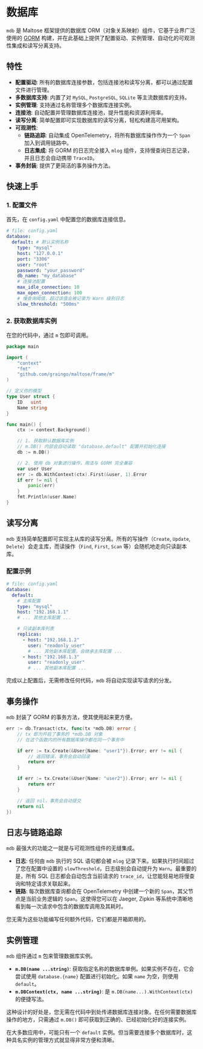 # 数据库

`mdb` 是 Maltose 框架提供的数据库 ORM（对象关系映射）组件，它基于业界广泛使用的 [GORM](https://gorm.io/) 构建，并在此基础上提供了配置驱动、实例管理、自动化的可观测性集成和读写分离支持。

## 特性

- **配置驱动**: 所有的数据库连接参数，包括连接池和读写分离，都可以通过配置文件进行管理。
- **多数据库支持**: 内置了对 `MySQL`, `PostgreSQL`, `SQLite` 等主流数据库的支持。
- **实例管理**: 支持通过名称管理多个数据库连接实例。
- **连接池**: 自动配置并管理数据库连接池，提升性能和资源利用率。
- **读写分离**: 简单配置即可实现数据库的读写分离，轻松构建高可用架构。
- **可观测性**:
  - **链路追踪**: 自动集成 OpenTelemetry，将所有数据库操作作为一个 `Span` 加入到调用链路中。
  - **日志集成**: 将 GORM 的日志完全接入 `mlog` 组件，支持慢查询日志记录，并且日志会自动携带 `TraceID`。
- **事务封装**: 提供了更简洁的事务操作方法。

## 快速上手

### 1. 配置文件

首先，在 `config.yaml` 中配置您的数据库连接信息。

```yaml
# file: config.yaml
database:
  default: # 默认实例名称
    type: "mysql"
    host: "127.0.0.1"
    port: "3306"
    user: "root"
    password: "your_password"
    db_name: "my_database"
    # 连接池配置
    max_idle_connection: 10
    max_open_connection: 100
    # 慢查询阈值，超过该值会被记录为 Warn 级别日志
    slow_threshold: "500ms"
```

### 2. 获取数据库实例

在您的代码中，通过 `m` 包即可调用。

```go
package main

import (
	"context"
	"fmt"
	"github.com/graingo/maltose/frame/m"
)

// 定义你的模型
type User struct {
	ID   uint
	Name string
}

func main() {
	ctx := context.Background()

	// 1. 获取默认数据库实例
	// m.DB() 内部会自动读取 "database.default" 配置并初始化连接
	db := m.DB()

	// 2. 使用 db 对象进行操作，用法与 GORM 完全兼容
	var user User
	err := db.WithContext(ctx).First(&user, 1).Error
	if err != nil {
		panic(err)
	}
	fmt.Println(user.Name)
}
```

## 读写分离

`mdb` 支持简单配置即可实现主从库的读写分离。所有的写操作（`Create`, `Update`, `Delete`）会走主库，而读操作（`Find`, `First`, `Scan` 等）会随机地走向只读副本库。

### 配置示例

```yaml
# file: config.yaml
database:
  default:
    # 主库配置
    type: "mysql"
    host: "192.168.1.1"
    # ... 其他主库配置 ...

    # 只读副本库列表
    replicas:
      - host: "192.168.1.2"
        user: "readonly_user"
        # ... 其他副本库配置，会继承主库配置 ...
      - host: "192.168.1.3"
        user: "readonly_user"
        # ... 其他副本库配置 ...
```

完成以上配置后，无需修改任何代码，`mdb` 将自动实现读写请求的分发。

## 事务操作

`mdb` 封装了 GORM 的事务方法，使其使用起来更方便。

```go
err := db.Transact(ctx, func(tx *mdb.DB) error {
    // tx 即为开启了事务的 *mdb.DB 对象
    // 在这个函数内的所有数据库操作都在同一个事务中

    if err := tx.Create(&User{Name: "user1"}).Error; err != nil {
        // 返回错误，事务会自动回滚
        return err
    }

    if err := tx.Create(&User{Name: "user2"}).Error; err != nil {
        return err
    }

    // 返回 nil，事务会自动提交
    return nil
})
```

## 日志与链路追踪

`mdb` 最强大的功能之一就是与可观测性组件的无缝集成。

- **日志**: 任何由 `mdb` 执行的 SQL 语句都会被 `mlog` 记录下来。如果执行时间超过了您在配置中设置的 `slowThreshold`，日志级别会自动提升为 `Warn`。最重要的是，所有 SQL 日志都会自动包含当前请求的 `trace_id`，让您能轻易地将慢查询和特定请求关联起来。
- **链路**: 每次数据库查询都会在 OpenTelemetry 中创建一个新的 `Span`，其父节点是当前业务逻辑的 `Span`。这使得您可以在 Jaeger, Zipkin 等系统中清晰地看到每一次请求中包含的数据库调用及其耗时。

您无需为这些功能编写任何额外代码，它们都是开箱即用的。

## 实例管理

`mdb` 组件通过 `m` 包来管理数据库实例。

- **`m.DB(name ...string)`**: 获取指定名称的数据库单例。如果实例不存在，它会尝试使用 `database.{name}` 配置进行初始化。如果 `name` 为空，则使用 `default`。
- **`m.DBContext(ctx, name ...string)`**: 是 `m.DB(name...).WithContext(ctx)` 的便捷写法。

这种设计的好处是，您无需在代码中到处传递数据库连接对象。在任何需要数据库操作的地方，只需通过 `m.DB()` 即可获取到正确的、已经初始化好的连接实例。

在大多数应用中，可能只有一个 `default` 实例。但当需要连接多个数据库时，这种具名实例的管理方式就显得非常方便和清晰。
